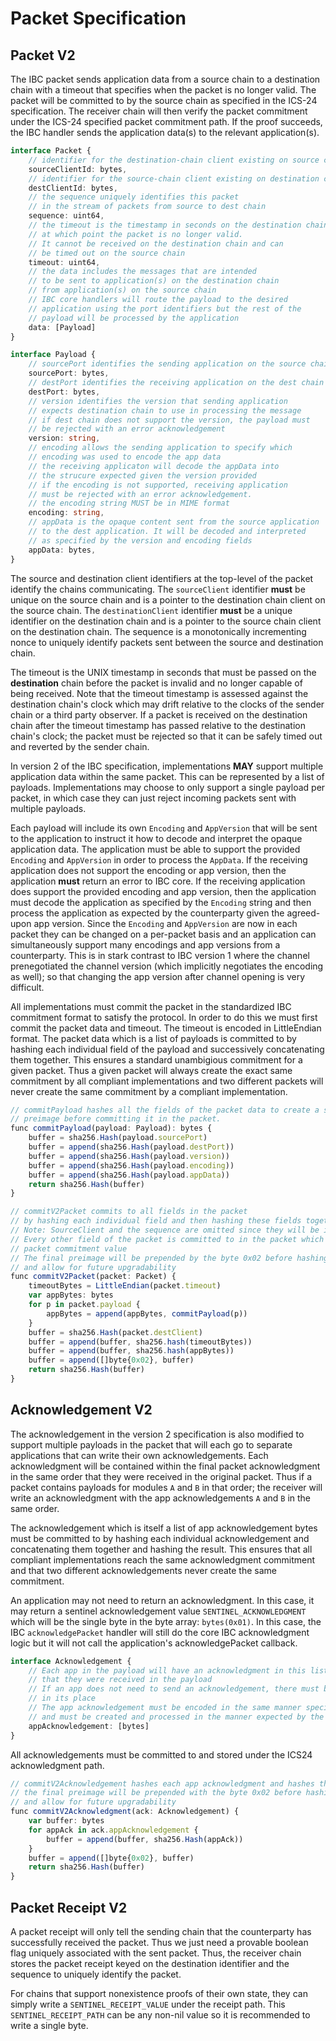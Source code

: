 # Packet Specification

## Packet V2

The IBC packet sends application data from a source chain to a destination chain with a timeout that specifies when the packet is no longer valid. The packet will be committed to by the source chain as specified in the ICS-24 specification. The receiver chain will then verify the packet commitment under the ICS-24 specified packet commitment path. If the proof succeeds, the IBC handler sends the application data(s) to the relevant application(s).

```typescript
interface Packet {
    // identifier for the destination-chain client existing on source chain
    sourceClientId: bytes,
    // identifier for the source-chain client existing on destination chain
    destClientId: bytes,
    // the sequence uniquely identifies this packet
    // in the stream of packets from source to dest chain
    sequence: uint64,
    // the timeout is the timestamp in seconds on the destination chain
    // at which point the packet is no longer valid.
    // It cannot be received on the destination chain and can
    // be timed out on the source chain
    timeout: uint64,
    // the data includes the messages that are intended
    // to be sent to application(s) on the destination chain
    // from application(s) on the source chain
    // IBC core handlers will route the payload to the desired
    // application using the port identifiers but the rest of the
    // payload will be processed by the application
    data: [Payload]
}

interface Payload {
    // sourcePort identifies the sending application on the source chain
    sourcePort: bytes,
    // destPort identifies the receiving application on the dest chain
    destPort: bytes,
    // version identifies the version that sending application
    // expects destination chain to use in processing the message
    // if dest chain does not support the version, the payload must
    // be rejected with an error acknowledgement
    version: string,
    // encoding allows the sending application to specify which
    // encoding was used to encode the app data
    // the receiving applicaton will decode the appData into
    // the strucure expected given the version provided
    // if the encoding is not supported, receiving application
    // must be rejected with an error acknowledgement.
    // the encoding string MUST be in MIME format
    encoding: string,
    // appData is the opaque content sent from the source application
    // to the dest application. It will be decoded and interpreted
    // as specified by the version and encoding fields
    appData: bytes,
}
```

The source and destination client identifiers at the top-level of the packet identify the chains communicating. The `sourceClient` identifier **must** be unique on the source chain and is a pointer to the destination chain client on the source chain. The `destinationClient` identifier **must** be a unique identifier on the destination chain and is a pointer to the source chain client on the destination chain. The sequence is a monotonically incrementing nonce to uniquely identify packets sent between the source and destination chain.

The timeout is the UNIX timestamp in seconds that must be passed on the **destination** chain before the packet is invalid and no longer capable of being received. Note that the timeout timestamp is assessed against the destination chain's clock which may drift relative to the clocks of the sender chain or a third party observer. If a packet is received on the destination chain after the timeout timestamp has passed relative to the destination chain's clock; the packet must be rejected so that it can be safely timed out and reverted by the sender chain.

In version 2 of the IBC specification, implementations **MAY** support multiple application data within the same packet. This can be represented by a list of payloads. Implementations may choose to only support a single payload per packet, in which case they can just reject incoming packets sent with multiple payloads.

Each payload will include its own `Encoding` and `AppVersion` that will be sent to the application to instruct it how to decode and interpret the opaque application data. The application must be able to support the provided `Encoding` and `AppVersion` in order to process the `AppData`. If the receiving application does not support the encoding or app version, then the application **must** return an error to IBC core. If the receiving application does support the provided encoding and app version, then the application must decode the application as specified by the `Encoding` string and then process the application as expected by the counterparty given the agreed-upon app version. Since the `Encoding` and `AppVersion` are now in each packet they can be changed on a per-packet basis and an application can simultaneously support many encodings and app versions from a counterparty. This is in stark contrast to IBC version 1 where the channel prenegotiated the channel version (which implicitly negotiates the encoding as well); so that changing the app version after channel opening is very difficult.

All implementations must commit the packet in the standardized IBC commitment format to satisfy the protocol. In order to do this we must first commit the packet data and timeout. The timeout is encoded in LittleEndian format. The packet data which is a list of payloads is committed to by hashing each individual field of the payload and successively concatenating them together. This ensures a standard unambigious commitment for a given packet. Thus a given packet will always create the exact same commitment by all compliant implementations and two different packets will never create the same commitment by a compliant implementation.

```typescript
// commitPayload hashes all the fields of the packet data to create a standard size
// preimage before committing it in the packet.
func commitPayload(payload: Payload): bytes {
    buffer = sha256.Hash(payload.sourcePort)
    buffer = append(sha256.Hash(payload.destPort))
    buffer = append(sha256.Hash(payload.version))
    buffer = append(sha256.Hash(payload.encoding))
    buffer = append(sha256.Hash(payload.appData))
    return sha256.Hash(buffer)
}

// commitV2Packet commits to all fields in the packet
// by hashing each individual field and then hashing these fields together
// Note: SourceClient and the sequence are omitted since they will be included in the key
// Every other field of the packet is committed to in the packet which will be stored in the
// packet commitment value
// The final preimage will be prepended by the byte 0x02 before hashing in order to clearly define the protocol version
// and allow for future upgradability
func commitV2Packet(packet: Packet) {
    timeoutBytes = LittleEndian(packet.timeout)
    var appBytes: bytes
    for p in packet.payload {
        appBytes = append(appBytes, commitPayload(p))
    }
    buffer = sha256.Hash(packet.destClient)
    buffer = append(buffer, sha256.hash(timeoutBytes))
    buffer = append(buffer, sha256.hash(appBytes))
    buffer = append([]byte{0x02}, buffer)
    return sha256.Hash(buffer)
}
```

## Acknowledgement V2

The acknowledgement in the version 2 specification is also modified to support multiple payloads in the packet that will each go to separate applications that can write their own acknowledgements. Each acknowledgment will be contained within the final packet acknowledgment in the same order that they were received in the original packet. Thus if a packet contains payloads for modules `A` and `B` in that order; the receiver will write an acknowledgment with the app acknowledgements `A` and `B` in the same order.

The acknowledgement which is itself a list of app acknowledgement bytes must be committed to by hashing each individual acknowledgement and concatenating them together and hashing the result. This ensures that all compliant implementations reach the same acknowledgment commitment and that two different acknowledgements never create the same commitment.

An application may not need to return an acknowledgment. In this case, it may return a sentinel acknowledgement value `SENTINEL_ACKNOWLEDGMENT` which will be the single byte in the byte array: `bytes(0x01)`. In this case, the IBC `acknowledgePacket` handler will still do the core IBC acknowledgment logic but it will not call the application's acknowledgePacket callback.

```typescript
interface Acknowledgement {
    // Each app in the payload will have an acknowledgment in this list in the same order
    // that they were received in the payload
    // If an app does not need to send an acknowledgement, there must be a SENTINEL_ACKNOWLEDGEMENT
    // in its place
    // The app acknowledgement must be encoded in the same manner specified in the payload it received
    // and must be created and processed in the manner expected by the version specified in the payload.
    appAcknowledgement: [bytes]
}
```

All acknowledgements must be committed to and stored under the ICS24 acknowledgment path.

```typescript
// commitV2Acknowledgement hashes each app acknowledgment and hashes them together
// the final preimage will be prepended with the byte 0x02 before hashing in order to clearly define the protocol version
// and allow for future upgradability
func commitV2Acknowledgment(ack: Acknowledgement) {
    var buffer: bytes
    for appAck in ack.appAcknowledgement {
        buffer = append(buffer, sha256.Hash(appAck))
    }
    buffer = append([]byte{0x02}, buffer)
    return sha256.Hash(buffer)
}
```

## Packet Receipt V2

A packet receipt will only tell the sending chain that the counterparty has successfully received the packet. Thus we just need a provable boolean flag uniquely associated with the sent packet. Thus, the receiver chain stores the packet receipt keyed on the destination identifier and the sequence to uniquely identify the packet.

For chains that support nonexistence proofs of their own state, they can simply write a `SENTINEL_RECEIPT_VALUE` under the receipt path. This `SENTINEL_RECEIPT_PATH` can be any non-nil value so it is recommended to write a single byte.
